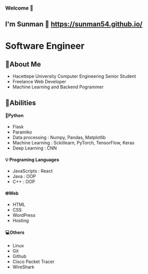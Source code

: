 ### Welcome :wave:
 
## I'm Sunman  :sunrise: https://sunman54.github.io/

# Software Engineer 

## :page_facing_up:About Me 

- Hacettepe University Computer Engineering Senior Student
- Freelance Web Developer
- Machine Learning and Backend Pogrammer


## :muscle:Abilities 

#### :snake:Python 
- Flask
- Paramiko
- Data processing : Numpy, Pandas, Matplotlib
- Machine Learning : Sckitlearn, PyTorch, TensorFlow, Keras
- Deep Learning : CNN
  
#### :bulb: Programing Languages
- JavaScripts : React 
- Java : OOP
- C++ : OOP

#### :globe_with_meridians:Web
- HTML
- CSS
- WordPress
- Hosting

#### :computer:Others 
- Linux
- Git
- Github
- Cisco Packet Tracer 
- WireShark
